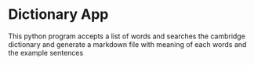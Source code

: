 # Dictionary App

This python program accepts a list of words and searches the cambridge dictionary and generate a markdown file with meaning of each words and the example sentences